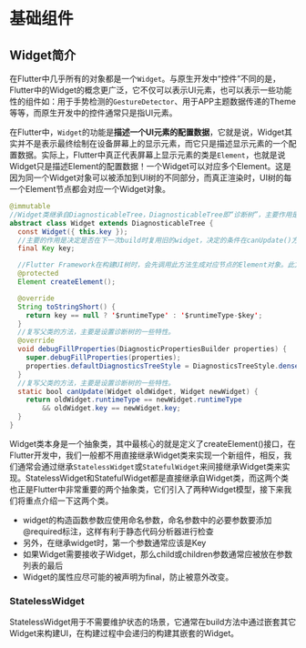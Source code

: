 

# 基础组件

## Widget简介

在Flutter中几乎所有的对象都是一个`Widget`。与原生开发中“控件”不同的是，Flutter中的Widget的概念更广泛，它不仅可以表示UI元素，也可以表示一些功能性的组件如：用于手势检测的`GestureDetector`、用于APP主题数据传递的Theme等等，而原生开发中的控件通常只是指UI元素。

在Flutter中，`Widget`的功能是**描述一个UI元素的配置数据**，它就是说，Widget其实并不是表示最终绘制在设备屏幕上的显示元素，而它只是描述显示元素的一个配置数据。实际上，Flutter中真正代表屏幕上显示元素的类是`Element`，也就是说Widget只是描述Element的配置数据！一个Widget可以对应多个Element。这是因为同一个Widget对象可以被添加到UI树的不同部分，而真正渲染时，UI树的每一个Element节点都会对应一个Widget对象。

```Java
@immutable
//Widget类继承自DiagnosticableTree，DiagnosticableTree即“诊断树”，主要作用是提供调试信息
abstract class Widget extends DiagnosticableTree {
  const Widget({ this.key });
  //主要的作用是决定是否在下一次build时复用旧的widget，决定的条件在canUpdate()方法中
  final Key key;

  //Flutter Framework在构建UI树时，会先调用此方法生成对应节点的Element对象。此方法是Flutter Framework隐式调用的，在我们开发过程中基本不会调用到。
  @protected
  Element createElement();

  @override
  String toStringShort() {
    return key == null ? '$runtimeType' : '$runtimeType-$key';
  }
  //复写父类的方法，主要是设置诊断树的一些特性。
  @override
  void debugFillProperties(DiagnosticPropertiesBuilder properties) {
    super.debugFillProperties(properties);
    properties.defaultDiagnosticsTreeStyle = DiagnosticsTreeStyle.dense;
  }
  //复写父类的方法，主要是设置诊断树的一些特性。
  static bool canUpdate(Widget oldWidget, Widget newWidget) {
    return oldWidget.runtimeType == newWidget.runtimeType
        && oldWidget.key == newWidget.key;
  }
}
```

Widget类本身是一个抽象类，其中最核心的就是定义了createElement()接口，在Flutter开发中，我们一般都不用直接继承Widget类来实现一个新组件，相反，我们通常会通过继承`StatelessWidget`或`StatefulWidget`来间接继承Widget类来实现。StatelessWidget和StatefulWidget都是直接继承自Widget类，而这两个类也正是Flutter中非常重要的两个抽象类，它们引入了两种Widget模型，接下来我们将重点介绍一下这两个类。

- widget的构造函数参数应使用命名参数，命名参数中的必要参数要添加@required标注，这样有利于静态代码分析器进行检查
- 另外，在继承widget时，第一个参数通常应该是Key
- 如果Widget需要接收子Widget，那么child或children参数通常应被放在参数列表的最后
- Widget的属性应尽可能的被声明为final，防止被意外改变。

### StatelessWidget

StatelessWidget用于不需要维护状态的场景，它通常在build方法中通过嵌套其它Widget来构建UI，在构建过程中会递归的构建其嵌套的Widget。















